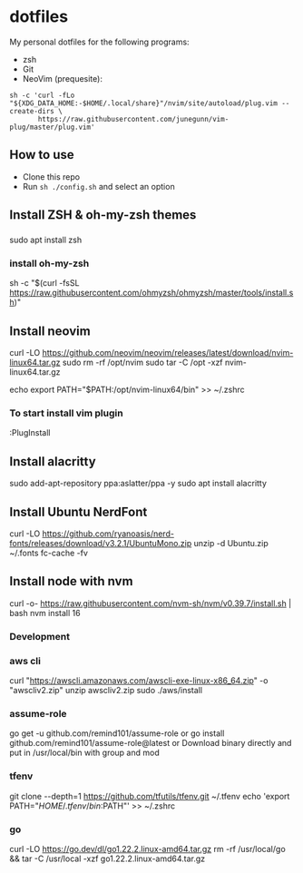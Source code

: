 # dotfiles

My personal dotfiles for the following programs:

- zsh
- Git
- NeoVim (prequesite):

```
sh -c 'curl -fLo "${XDG_DATA_HOME:-$HOME/.local/share}"/nvim/site/autoload/plug.vim --create-dirs \
       https://raw.githubusercontent.com/junegunn/vim-plug/master/plug.vim'
```

## How to use

- Clone this repo
- Run `sh ./config.sh` and select an option

## Install ZSH & oh-my-zsh themes

###

sudo apt install zsh

### install oh-my-zsh

sh -c "$(curl -fsSL https://raw.githubusercontent.com/ohmyzsh/ohmyzsh/master/tools/install.sh)"

## Install neovim

curl -LO https://github.com/neovim/neovim/releases/latest/download/nvim-linux64.tar.gz
sudo rm -rf /opt/nvim
sudo tar -C /opt -xzf nvim-linux64.tar.gz

echo export PATH="$PATH:/opt/nvim-linux64/bin" >> ~/.zshrc

### To start install vim plugin

:PlugInstall

## Install alacritty

sudo add-apt-repository ppa:aslatter/ppa -y
sudo apt install alacritty

## Install Ubuntu NerdFont

curl -LO https://github.com/ryanoasis/nerd-fonts/releases/download/v3.2.1/UbuntuMono.zip
unzip -d Ubuntu.zip ~/.fonts
fc-cache -fv

## Install node with nvm

curl -o- https://raw.githubusercontent.com/nvm-sh/nvm/v0.39.7/install.sh | bash
nvm install 16

### Development

### aws cli

curl "https://awscli.amazonaws.com/awscli-exe-linux-x86_64.zip" -o "awscliv2.zip"
unzip awscliv2.zip
sudo ./aws/install

### assume-role

go get -u github.com/remind101/assume-role
or
go install github.com/remind101/assume-role@latest
or
Download binary directly and put in /usr/local/bin with group and mod

### tfenv

git clone --depth=1 https://github.com/tfutils/tfenv.git ~/.tfenv
echo 'export PATH="$HOME/.tfenv/bin:$PATH"' >> ~/.zshrc

### go

curl -LO https://go.dev/dl/go1.22.2.linux-amd64.tar.gz
rm -rf /usr/local/go && tar -C /usr/local -xzf go1.22.2.linux-amd64.tar.gz
